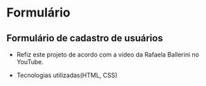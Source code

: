# Formulário

## Formulário de cadastro de usuários

* Refiz este projeto de acordo com a video da Rafaela Ballerini no YouTube.

* Tecnologias utilizadas(HTML, CSS)